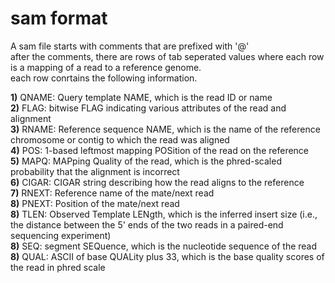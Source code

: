 # sam format
A sam file starts with comments that are prefixed with '@'  
after the comments, there are rows of tab seperated values where each row is a mapping of a read to a reference genome.  
each row conrtains the following information.  

**1)** QNAME: Query template NAME, which is the read ID or name  
**2)** FLAG: bitwise FLAG indicating various attributes of the read and alignment  
**3)** RNAME: Reference sequence NAME, which is the name of the reference chromosome or contig to which the read was aligned  
**4)** POS: 1-based leftmost mapping POSition of the read on the reference  
**5)** MAPQ: MAPping Quality of the read, which is the phred-scaled probability that the alignment is incorrect  
**6)** CIGAR: CIGAR string describing how the read aligns to the reference  
**7)** RNEXT: Reference name of the mate/next read  
**8)** PNEXT: Position of the mate/next read  
**8)** TLEN: Observed Template LENgth, which is the inferred insert size (i.e., the distance between the 5' ends of the two reads in a paired-end   sequencing experiment)  
**8)** SEQ: segment SEQuence, which is the nucleotide sequence of the read  
**8)** QUAL: ASCII of base QUALity plus 33, which is the base quality scores of the read in phred scale  
